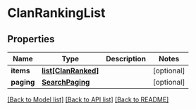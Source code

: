 # ClanRankingList

## Properties
Name | Type | Description | Notes
------------ | ------------- | ------------- | -------------
**items** | [**list[ClanRanked]**](ClanRanked.md) |  | [optional] 
**paging** | [**SearchPaging**](SearchPaging.md) |  | [optional] 

[[Back to Model list]](../README.md#documentation-for-models) [[Back to API list]](../README.md#documentation-for-api-endpoints) [[Back to README]](../README.md)


